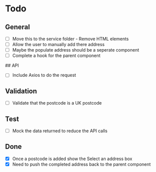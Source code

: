 # Todo

## General

- [ ] Move this to the service folder - Remove HTML elements
- [ ] Allow the user to manually add there address
- [ ] Maybe the populate address should be a seperate component
- [ ] Complete a hook for the parent component

## API

- [ ] Include Axios to do the request

## Validation

- [ ] Validate that the postcode is a UK postcode

## Test

- [ ] Mock the data returned to reduce the API calls


## Done

- [X] Once a postcode is added show the Select an address box
- [X] Need to push the completed address back to the parent component
